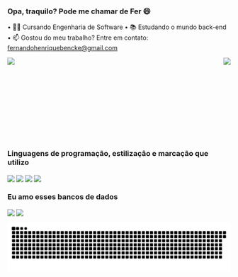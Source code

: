 ### Opa, traquilo? Pode me chamar de Fer 😄

• 👩‍💻 Cursando Engenharia de Software
• 📚 Estudando o mundo back-end
• 📫 Gostou do meu trabalho? Entre em contato: fernandohenriquebencke@gmail.com

<img align="right" src="https://media.discordapp.net/attachments/924384834225319986/952725127626375188/yooout.gif?width=256&height=256">

<div>
    <a href="https://github.com/yooout/"></a>
    <img style="display: inline-block" height="180em" src="https://github-readme-stats.vercel.app/api?username=yooout&theme=dracula&show_icons=true&include_all_commits=true&count_private=true&layout=compact">
</div>

### Linguagens de programação, estilização e marcação que utilizo

<div style="display: inline-block">
  <img align="center" src="https://img.shields.io/badge/HTML5-E34F26?style=for-the-badge&logo=html5&logoColor=white">
  <img align="center" src="https://img.shields.io/badge/CSS3-1572B6?style=for-the-badge&logo=css3&logoColor=white">
  <img align="center" src="https://img.shields.io/badge/JavaScript-F7DF1E?style=for-the-badge&logo=javascript&logoColor=white">
  <img align="center" src="https://img.shields.io/badge/Lua-2C2D72?style=for-the-badge&logo=lua&logoColor=white">
</div>

### Eu amo esses bancos de dados

<div style="display: inline-block">
  <img align="center" src="https://img.shields.io/badge/MySQL-00000F?style=for-the-badge&logo=mysql&logoColor=white">
  <img align="center" src="https://img.shields.io/badge/MongoDB-4EA94B?style=for-the-badge&logo=mongodb&logoColor=white">
</div>


![Snake animation](https://github.com/yooout/yooout/blob/output/github-contribution-grid-snake.svg)
